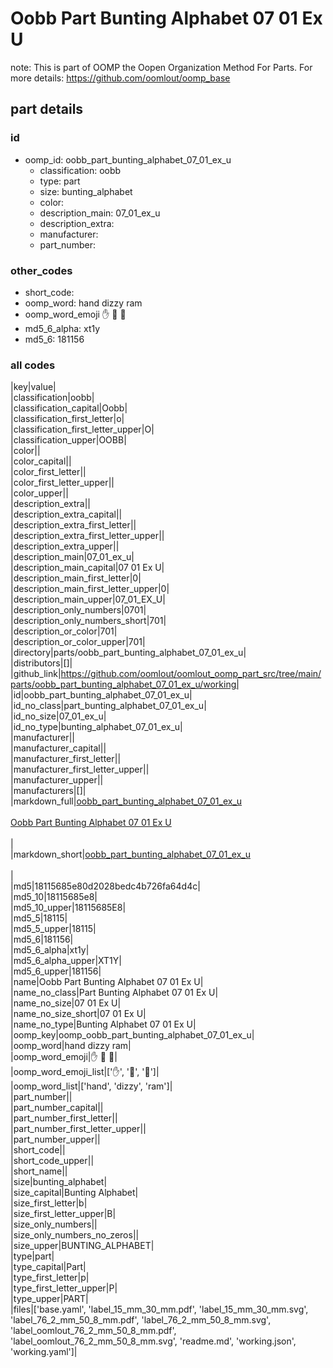 # Oobb Part Bunting Alphabet 07 01 Ex U  

note: This is part of OOMP the Oopen Organization Method For Parts. For more details: https://github.com/oomlout/oomp_base

##  part details





### id
* oomp_id: oobb_part_bunting_alphabet_07_01_ex_u
  * classification: oobb
  * type: part
  * size: bunting_alphabet
  * color: 
  * description_main: 07_01_ex_u
  * description_extra: 
  * manufacturer: 
  * part_number: 

### other_codes
* short_code: 
* oomp_word: hand dizzy ram
* oomp_word_emoji :hand: :dizzy: :ram:
* md5_6_alpha: xt1y
* md5_6: 181156

### all codes 
|key|value|  
|classification|oobb|  
|classification_capital|Oobb|  
|classification_first_letter|o|  
|classification_first_letter_upper|O|  
|classification_upper|OOBB|  
|color||  
|color_capital||  
|color_first_letter||  
|color_first_letter_upper||  
|color_upper||  
|description_extra||  
|description_extra_capital||  
|description_extra_first_letter||  
|description_extra_first_letter_upper||  
|description_extra_upper||  
|description_main|07_01_ex_u|  
|description_main_capital|07 01 Ex U|  
|description_main_first_letter|0|  
|description_main_first_letter_upper|0|  
|description_main_upper|07_01_EX_U|  
|description_only_numbers|0701|  
|description_only_numbers_short|701|  
|description_or_color|701|  
|description_or_color_upper|701|  
|directory|parts/oobb_part_bunting_alphabet_07_01_ex_u|  
|distributors|[]|  
|github_link|https://github.com/oomlout/oomlout_oomp_part_src/tree/main/parts/oobb_part_bunting_alphabet_07_01_ex_u/working|  
|id|oobb_part_bunting_alphabet_07_01_ex_u|  
|id_no_class|part_bunting_alphabet_07_01_ex_u|  
|id_no_size|07_01_ex_u|  
|id_no_type|bunting_alphabet_07_01_ex_u|  
|manufacturer||  
|manufacturer_capital||  
|manufacturer_first_letter||  
|manufacturer_first_letter_upper||  
|manufacturer_upper||  
|manufacturers|[]|  
|markdown_full|[oobb_part_bunting_alphabet_07_01_ex_u](https://github.com/oomlout/oomlout_oomp_part_src/tree/main/parts/oobb_part_bunting_alphabet_07_01_ex_u/working)<br>[](https://github.com/oomlout/oomlout_oomp_part_src/tree/main/parts/oobb_part_bunting_alphabet_07_01_ex_u/working)<br>[Oobb Part Bunting Alphabet 07 01 Ex U](https://github.com/oomlout/oomlout_oomp_part_src/tree/main/parts/oobb_part_bunting_alphabet_07_01_ex_u/working)<br><br>|  
|markdown_short|[oobb_part_bunting_alphabet_07_01_ex_u](https://github.com/oomlout/oomlout_oomp_part_src/tree/main/parts/oobb_part_bunting_alphabet_07_01_ex_u/working)<br><br>|  
|md5|18115685e80d2028bedc4b726fa64d4c|  
|md5_10|18115685e8|  
|md5_10_upper|18115685E8|  
|md5_5|18115|  
|md5_5_upper|18115|  
|md5_6|181156|  
|md5_6_alpha|xt1y|  
|md5_6_alpha_upper|XT1Y|  
|md5_6_upper|181156|  
|name|Oobb Part Bunting Alphabet 07 01 Ex U|  
|name_no_class|Part Bunting Alphabet 07 01 Ex U|  
|name_no_size|07 01 Ex U|  
|name_no_size_short|07 01 Ex U|  
|name_no_type|Bunting Alphabet 07 01 Ex U|  
|oomp_key|oomp_oobb_part_bunting_alphabet_07_01_ex_u|  
|oomp_word|hand dizzy ram|  
|oomp_word_emoji|:hand: :dizzy: :ram:|  
|oomp_word_emoji_list|[':hand:', ':dizzy:', ':ram:']|  
|oomp_word_list|['hand', 'dizzy', 'ram']|  
|part_number||  
|part_number_capital||  
|part_number_first_letter||  
|part_number_first_letter_upper||  
|part_number_upper||  
|short_code||  
|short_code_upper||  
|short_name||  
|size|bunting_alphabet|  
|size_capital|Bunting Alphabet|  
|size_first_letter|b|  
|size_first_letter_upper|B|  
|size_only_numbers||  
|size_only_numbers_no_zeros||  
|size_upper|BUNTING_ALPHABET|  
|type|part|  
|type_capital|Part|  
|type_first_letter|p|  
|type_first_letter_upper|P|  
|type_upper|PART|  
|files|['base.yaml', 'label_15_mm_30_mm.pdf', 'label_15_mm_30_mm.svg', 'label_76_2_mm_50_8_mm.pdf', 'label_76_2_mm_50_8_mm.svg', 'label_oomlout_76_2_mm_50_8_mm.pdf', 'label_oomlout_76_2_mm_50_8_mm.svg', 'readme.md', 'working.json', 'working.yaml']|  
